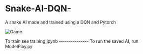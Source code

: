 # Snake-AI-DQN-
A snake AI made and trained using a DQN and Pytorch

![Game](snake.gif)

To train see training,ipynb ---------------
To run the saved AI, run ModelPlay.py
